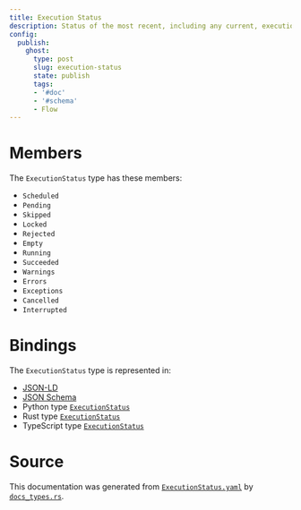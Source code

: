 ```yaml
---
title: Execution Status
description: Status of the most recent, including any current, execution of a document node.
config:
  publish:
    ghost:
      type: post
      slug: execution-status
      state: publish
      tags:
      - '#doc'
      - '#schema'
      - Flow
---
```


# Members

The `ExecutionStatus` type has these members:

- `Scheduled`
- `Pending`
- `Skipped`
- `Locked`
- `Rejected`
- `Empty`
- `Running`
- `Succeeded`
- `Warnings`
- `Errors`
- `Exceptions`
- `Cancelled`
- `Interrupted`

# Bindings

The `ExecutionStatus` type is represented in:

- [JSON-LD](https://stencila.org/ExecutionStatus.jsonld)
- [JSON Schema](https://stencila.org/ExecutionStatus.schema.json)
- Python type [`ExecutionStatus`](https://github.com/stencila/stencila/blob/main/python/python/stencila/types/execution_status.py)
- Rust type [`ExecutionStatus`](https://github.com/stencila/stencila/blob/main/rust/schema/src/types/execution_status.rs)
- TypeScript type [`ExecutionStatus`](https://github.com/stencila/stencila/blob/main/ts/src/types/ExecutionStatus.ts)

# Source

This documentation was generated from [`ExecutionStatus.yaml`](https://github.com/stencila/stencila/blob/main/schema/ExecutionStatus.yaml) by [`docs_types.rs`](https://github.com/stencila/stencila/blob/main/rust/schema-gen/src/docs_types.rs).
